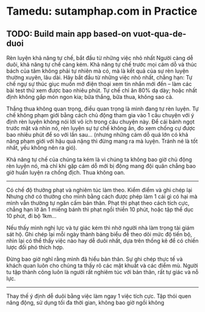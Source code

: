 # Tamedu: sutamphap.com in Practice

## TODO: Build main app based-on vuot-qua-de-duoi

Rèn luyện khả năng tự chế, bắt đầu từ những việc nhỏ nhất
Người càng dễ duôi, khả năng tự chế càng kém. Khả năng tự chế trước mọi cám dỗ và thúc bách của tâm không phải tự nhiên mà có, mà là kết quả của sự rèn luyện thường xuyên, lâu dài. Hãy bắt đầu từ những việc nhỏ nhất, chẳng hạn: Tự chế ngự sự thúc giục muốn mở điện thoại xem tin nhắn mới đến – làm các bài test thử xem được bao nhiêu phút. Tự chế chỉ ăn 80% dạ dày; hoặc nhất định không gắp món ngon kia; bữa thắng, bữa thua, không sao cả.

Thắng thua không quan trọng, điều quan trọng là mình đang tự rèn luyện. Tự chế không phạm giới bằng cách chủ động tham gia vào 1 câu chuyện với ý định rèn luyện không nói lời vô ích trong câu chuyện này. Để cái bánh ngọt trước mặt và nhìn nó, rèn luyện sự tự chế không ăn, đo xem chống cự được bao nhiêu phút để so với lần sau… (nhưng những cám dỗ quá lớn có khả năng phạm giới với hậu quả nặng thì đừng mang ra mà luyện. Tránh né là tốt nhất, yếu không nên ra gió).

Khả năng tự chế của chúng ta kém là vì chúng ta không bao giờ chủ động rèn luyện nó, mà chỉ khi gặp cám dỗ mới bị động mang đội quân chẳng bao giờ huấn luyện ra chống địch. Thua không oan.

- - - 

Có chế độ thưởng phạt và nghiêm túc làm theo. Kiểm điểm và ghi chép lại
Nhưng chớ có thưởng cho mình bằng cách được phép làm 1 cái gì có hại mà mình vẫn thường tự ngăn cấm bản thân. Phạt thì phạt theo cách tích cực, chẳng hạn lỡ ăn 1 miếng bánh thì phạt ngồi thiền 10 phút, hoặc tập thể dục 10 phút, đi bộ 1km...

Nếu thấy mình nghị lực và tự giác kém thì nhờ người nhà làm trọng tài giám sát hộ. Ghi chép lại mỗi ngày thành bảng biểu để theo dõi mức độ tiến bộ, nhìn lại có thể thấy việc nào hay dễ duôi nhất, dựa trên thống kê để có chiến lược đối phó thích hợp.

Đừng bao giờ nghĩ rằng mình đã hiểu bản thân. Sự ghi chép thực tế và khách quan luôn cho chúng ta thấy rõ các mặt khuất và các điểm mù. Người tu tập thành công luôn là người rất nghiêm túc với bản thân, rất tự giác và nỗ lực.

- - - 

Thay thế ý định dễ duôi bằng việc làm ngay 1 việc tích cực. Tập thói quen năng động, sử dụng tối đa thời gian, không bao giờ ngồi không
